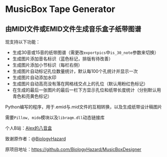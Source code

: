 # MusicBox Tape Generator
## 由MIDI文件或EMID文件生成音乐盒子纸带图谱



现支持以下功能：

- 生成30音或15音的纸带图谱（需更改`exportpics`中`is_30_note`参数来切换）
- 生成图片添加音名标识（蓝色标记，排版有待改善）
- 生成图片添加小节标识（每栏右侧）
- 生成图片自动标记孔位数量统计，默认每100个孔统计并显示一次
- 生成图片自动添加水印
- 生成图片自动高亮没有落在网格线交点上的孔位（默认用粉红色标记）
- 在生成的最后一张图片的最后一栏下方显示孔位和纸带长度统计（分别默认用青色和亮黄色标记）



Python编写的程序，用于.emid与.mid文件的互相转换，以及生成纸带设计稿图片

需要`Pillow, mido`模块以及`libraqm.dll`动态链接库



个人B站：[Alex的八音盒](https://space.bilibili.com/1507877086)

致谢原作者：@[BiologyHazard](https://github.com/BiologyHazard)

原项目地址：https://github.com/BiologyHazard/MusicBoxDesigner

